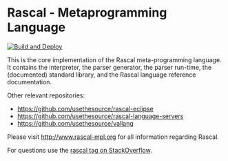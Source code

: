# Rascal - Metaprogramming Language
[![Build and Deploy](https://github.com/usethesource/rascal/actions/workflows/build.yaml/badge.svg)](https://github.com/usethesource/rascal/actions/workflows/build.yaml)

This is the core implementation of the Rascal meta-programming language. It contains the interpreter, the parser generator, the parser run-time,
the (documented) standard library, and the Rascal language reference documentation.

Other relevant repositories:

* https://github.com/usethesource/rascal-eclipse
* https://github.com/usethesource/rascal-language-servers
* https://github.com/usethesource/vallang

Please visit http://www.rascal-mpl.org for all information regarding Rascal.

For questions use the [rascal tag on StackOverflow](http://stackoverflow.com/questions/tagged/rascal).

